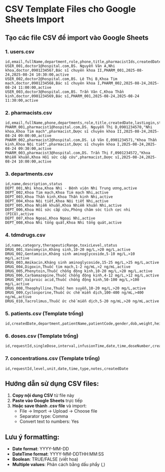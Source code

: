 # CSV Template Files cho Google Sheets Import

## Tạo các file CSV để import vào Google Sheets

### 1. users.csv
```csv
id,email,fullName,department,role,phone,title,pharmacistIds,createdDate,lastLogin,status
USER_001,doctor1@hospital.com,BS. Nguyễn Văn A,Nhi khoa,doctor,0901234567,Bác sĩ chuyên khoa II,PHARM_001,2025-08-24,2025-08-24 10:30:00,active
USER_002,doctor2@hospital.com,BS. Lê Thị B,Khoa Tim mạch,doctor,0901234568,Bác sĩ chuyên khoa I,PHARM_002,2025-08-24,2025-08-24 11:00:00,active
USER_003,doctor3@hospital.com,BS. Trần Văn C,Khoa Thần kinh,doctor,0901234569,Bác sĩ,PHARM_001,2025-08-24,2025-08-24 11:30:00,active
```

### 2. pharmacists.csv
```csv
id,email,fullName,phone,departments,role,title,createdDate,lastLogin,status
PHARM_001,pharmacist1@hospital.com,DS. Nguyễn Thị D,0901234570,"Nhi khoa,Khoa Tim mạch",pharmacist,Dược sĩ chuyên khoa II,2025-08-24,2025-08-24 09:00:00,active
PHARM_002,pharmacist2@hospital.com,DS. Lê Văn E,0901234571,"Khoa Thần kinh,Khoa Nội tiết",pharmacist,Dược sĩ chuyên khoa I,2025-08-24,2025-08-24 09:30:00,active
PHARM_003,pharmacist3@hospital.com,DS. Trần Thị F,0901234572,"Khoa Nhiễm khuẩn,Khoa Hồi sức cấp cứu",pharmacist,Dược sĩ,2025-08-24,2025-08-24 10:00:00,active
```

### 3. departments.csv
```csv
id,name,description,status
DEPT_001,Nhi khoa,Khoa Nhi - Bệnh viện Nhi Trung ương,active
DEPT_002,Khoa Tim mạch,Khoa Tim mạch Nhi,active
DEPT_003,Khoa Thần kinh,Khoa Thần kinh Nhi,active
DEPT_004,Khoa Nội tiết,Khoa Nội tiết Nhi,active
DEPT_005,Khoa Nhiễm khuẩn,Khoa Nhiễm khuẩn Nhi,active
DEPT_006,Khoa Hồi sức cấp cứu,Phòng chăm sóc tích cực nhi (PICU),active
DEPT_007,Khoa Ngoại,Khoa Ngoại Nhi,active
DEPT_008,Khoa Nhi tổng quát,Khoa Nhi tổng quát,active
```

### 4. tdmdrugs.csv
```csv
id,name,category,therapeuticRange,toxicLevel,status
DRUG_001,Vancomycin,Kháng sinh,10-20 mg/L,>20 mg/L,active
DRUG_002,Gentamicin,Kháng sinh aminoglycoside,5-10 mg/L,>10 mg/L,active
DRUG_003,Amikacin,Kháng sinh aminoglycoside,15-25 mg/L,>25 mg/L,active
DRUG_004,Digoxin,Thuốc tim mạch,1-2 ng/mL,>2 ng/mL,active
DRUG_005,Phenytoin,Thuốc chống động kinh,10-20 mg/L,>20 mg/L,active
DRUG_006,Carbamazepine,Thuốc chống động kinh,4-12 mg/L,>12 mg/L,active
DRUG_007,Valproic acid,Thuốc chống động kinh,50-100 mg/L,>100 mg/L,active
DRUG_008,Theophylline,Thuốc hen suyễn,10-20 mg/L,>20 mg/L,active
DRUG_009,Cyclosporine,Thuốc ức chế miễn dịch,100-400 ng/mL,>400 ng/mL,active
DRUG_010,Tacrolimus,Thuốc ức chế miễn dịch,5-20 ng/mL,>20 ng/mL,active
```

### 5. patients.csv (Template trống)
```csv
id,createdDate,department,patientName,patientCode,gender,dob,weight,height,ageDays,isICU,isNewborn,gestationalAge,correctedAge,birthWeight,isObese,hasCancer,creatinine,creatinineDate,creatinineTime,bun,clinicalHistory,drugName,indication,doctorName,doctorPhone,doctorEmail,createdBy,assignedPharmacist,additionalInfo,status,pharmacistResponse,responseDate,responseBy
```

### 6. doses.csv (Template trống)
```csv
id,requestId,singleDose,interval,infusionTime,date,time,doseNumber,createdDate
```

### 7. concentrations.csv (Template trống)
```csv
id,requestId,level,unit,date,time,type,notes,createdDate
```

## Hướng dẫn sử dụng CSV files:

1. **Copy nội dung CSV** từ file này
2. **Paste vào Google Sheets** trực tiếp
3. **Hoặc save thành .csv file** và import:
   - File → Import → Upload → Choose file
   - Separator type: Comma
   - Convert text to numbers: Yes

## Lưu ý formatting:
- **Date format**: YYYY-MM-DD
- **DateTime format**: YYYY-MM-DDTHH:MM:SS  
- **Boolean**: TRUE/FALSE (viết hoa)
- **Multiple values**: Phân cách bằng dấu phẩy (,)
